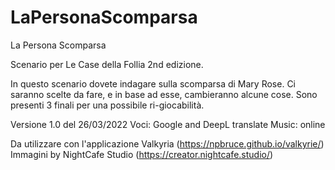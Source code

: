 # LaPersonaScomparsa
 La Persona Scomparsa

Scenario per Le Case della Follia 2nd edizione.

In questo scenario dovete indagare sulla scomparsa di Mary Rose.
Ci saranno scelte da fare, e in base ad esse, cambieranno alcune cose.
Sono presenti 3 finali per una possibile ri-giocabilità.

Versione 1.0 del 26/03/2022
Voci: Google and DeepL translate
Music: online

Da utilizzare con l'applicazione Valkyria (https://npbruce.github.io/valkyrie/)
Immagini by NightCafe Studio (https://creator.nightcafe.studio/)
